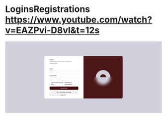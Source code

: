 # LoginsRegistrations  https://www.youtube.com/watch?v=EAZPvi-D8vI&t=12s
<p align="center">
  <img src="preview.png" alt="preview del proyecto"  width="1600">
</p>